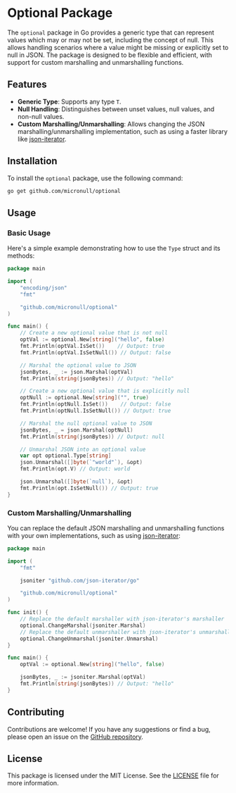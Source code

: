 # Optional Package

The `optional` package in Go provides a generic type that can represent values which may or may not be set, 
including the concept of null. This allows handling scenarios where a value might be missing or explicitly set to null in JSON. 
The package is designed to be flexible and efficient, with support for custom marshalling and unmarshalling functions.

## Features

- **Generic Type**: Supports any type `T`.
- **Null Handling**: Distinguishes between unset values, null values, and non-null values.
- **Custom Marshalling/Unmarshalling**: Allows changing the JSON marshalling/unmarshalling implementation, such as using a faster library like [json-iterator](https://pkg.go.dev/github.com/json-iterator/go).

## Installation

To install the `optional` package, use the following command:

```bash
go get github.com/micronull/optional
```

## Usage

### Basic Usage

Here's a simple example demonstrating how to use the `Type` struct and its methods:

```go
package main

import (
	"encoding/json"
	"fmt"

	"github.com/micronull/optional"
)

func main() {
	// Create a new optional value that is not null
	optVal := optional.New[string]("hello", false)
	fmt.Println(optVal.IsSet())    // Output: true
	fmt.Println(optVal.IsSetNull()) // Output: false

	// Marshal the optional value to JSON
	jsonBytes, _ := json.Marshal(optVal)
	fmt.Println(string(jsonBytes)) // Output: "hello"

	// Create a new optional value that is explicitly null
	optNull := optional.New[string]("", true)
	fmt.Println(optNull.IsSet())    // Output: false
	fmt.Println(optNull.IsSetNull()) // Output: true

	// Marshal the null optional value to JSON
	jsonBytes, _ = json.Marshal(optNull)
	fmt.Println(string(jsonBytes)) // Output: null

	// Unmarshal JSON into an optional value
	var opt optional.Type[string]
	json.Unmarshal([]byte(`"world"`), &opt)
	fmt.Println(opt.V) // Output: world

	json.Unmarshal([]byte(`null`), &opt)
	fmt.Println(opt.IsSetNull()) // Output: true
}
```

### Custom Marshalling/Unmarshalling

You can replace the default JSON marshalling and unmarshalling functions with your own implementations, such as using [json-iterator](https://pkg.go.dev/github.com/json-iterator/go):

```go
package main

import (
	"fmt"

	jsoniter "github.com/json-iterator/go"

	"github.com/micronull/optional"
)

func init() {
	// Replace the default marshaller with json-iterator's marshaller
	optional.ChangeMarshal(jsoniter.Marshal)
	// Replace the default unmarshaller with json-iterator's unmarshaller
	optional.ChangeUnmarshal(jsoniter.Unmarshal)
}

func main() {
	optVal := optional.New[string]("hello", false)

	jsonBytes, _ := jsoniter.Marshal(optVal)
	fmt.Println(string(jsonBytes)) // Output: "hello"
}
```

## Contributing

Contributions are welcome! If you have any suggestions or find a bug, please open an issue on the [GitHub repository](https://github.com/micronull/optional).

## License

This package is licensed under the MIT License. See the [LICENSE](LICENSE) file for more information.
